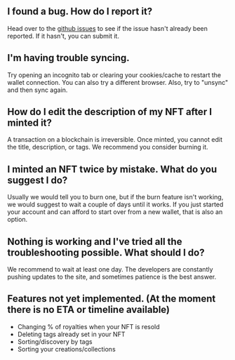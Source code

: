 ## I found a bug. How do I report it?
Head over to the [github issues](https://github.com/hicetnunc2000/hicetnunc/issues) to see if the issue hasn't already been reported. If it hasn't, you can submit it.

## I'm having trouble syncing.
Try opening an incognito tab or clearing your cookies/cache to restart the wallet connection. You can also try a different browser. Also, try to "unsync" and then sync again.

## How do I edit the description of my NFT after I minted it?
A transaction on a blockchain is irreversible. Once minted, you cannot edit the title, description, or tags. We recommend you consider burning it.

## I minted an NFT twice by mistake. What do you suggest I do?
Usually we would tell you to burn one, but if the burn feature isn't working, we would suggest to wait a couple of days until it works. If you just started your account and can afford to start over from a new wallet, that is also an option.

## Nothing is working and I've tried all the troubleshooting possible. What should I do?
We recommend to wait at least one day. The developers are constantly pushing updates to the site, and sometimes patience is the best answer.

## Features not yet implemented. (At the moment there is no ETA or timeline available)
* Changing % of royalties when your NFT is resold
* Deleting tags already set in your NFT
* Sorting/discovery by tags
* Sorting your creations/collections


